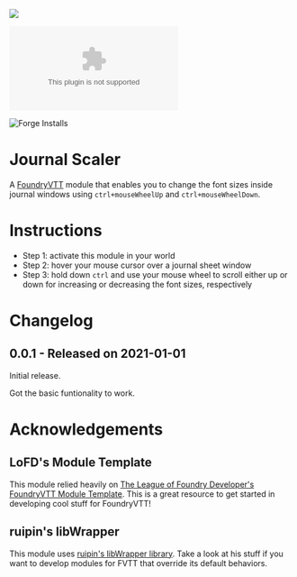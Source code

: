 ![](https://img.shields.io/badge/Foundry-v0.7.9-informational)
<!--- Downloads @ Latest Badge -->
<!--- replace <user>/<repo> with your username/repository -->
![Latest Release Download Count](https://img.shields.io/github/downloads/jegasus/journal-scaler/latest/module.zip) 

<!--- Forge Bazaar Install % Badge -->
<!--- replace <your-module-name> with the `name` in your manifest -->
![Forge Installs](https://img.shields.io/badge/dynamic/json?label=Forge%20Installs&query=package.installs&suffix=%25&url=https%3A%2F%2Fforge-vtt.com%2Fapi%2Fbazaar%2Fpackage%2Fjournal-scaler&colorB=4aa94a)


# Journal Scaler
A [FoundryVTT](https://foundryvtt.com/) module that enables you to change the font sizes inside journal windows using `ctrl+mouseWheelUp` and `ctrl+mouseWheelDown`.

# Instructions
- Step 1: activate this module in your world 
- Step 2: hover your mouse cursor over a journal sheet window
- Step 3: hold down `ctrl` and use your mouse wheel to scroll either up or down for increasing or decreasing the font sizes, respectively

# Changelog
## 0.0.1 - Released on 2021-01-01
Initial release. 

Got the basic funtionality to work.

# Acknowledgements

## LoFD's Module Template
This module relied heavily on [The League of Foundry Developer's FoundryVTT Module Template](https://github.com/League-of-Foundry-Developers/FoundryVTT-Module-Template). This is a great resource to get started in developing cool stuff for FoundryVTT!

## ruipin's libWrapper
This module uses [ruipin's libWrapper library](https://github.com/ruipin/fvtt-lib-wrapper/wiki/Modules-using-libWrapper). Take a look at his stuff if you want to develop modules for FVTT that override its default behaviors.

